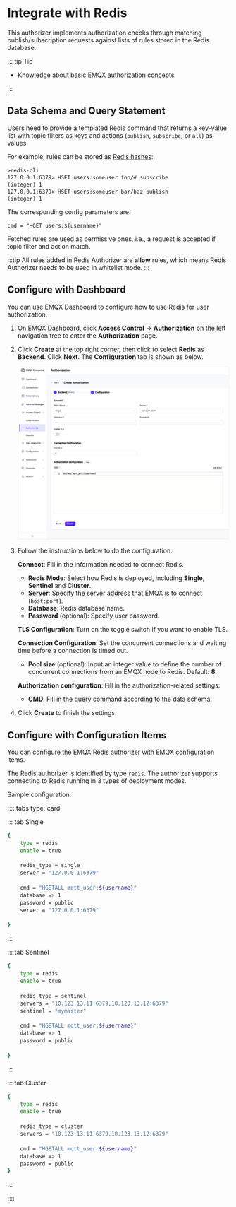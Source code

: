 # Integrate with Redis

This authorizer implements authorization checks through matching publish/subscription requests against lists of rules stored in the Redis database.

::: tip Tip

- Knowledge about [basic EMQX authorization concepts](./authz.md)

:::

## Data Schema and Query Statement

Users need to provide a templated Redis command that returns a key-value list with topic filters as keys and actions (`publish`, `subscribe`, or `all`) as values.

For example, rules can be stored as [Redis hashes](https://redis.io/docs/manual/data-types/#hashes):

```
>redis-cli
127.0.0.1:6379> HSET users:someuser foo/# subscribe
(integer) 1
127.0.0.1:6379> HSET users:someuser bar/baz publish
(integer) 1
```

The corresponding config parameters are:
```
cmd = "HGET users:${username}"
```

Fetched rules are used as permissive ones, i.e., a request is accepted if topic filter and action match.

:::tip
All rules added in Redis Authorizer are **allow** rules, which means Redis Authorizer needs to be used in whitelist mode.
:::

## Configure with Dashboard

You can use EMQX Dashboard to configure how to use Redis for user authorization.

1. On [EMQX Dashboard](http://127.0.0.1:18083/#/authentication), click **Access Control** -> **Authorization** on the left navigation tree to enter the **Authorization** page. 

2. Click **Create** at the top right corner, then click to select **Redis** as **Backend**. Click **Next**. The **Configuration** tab is shown as below.

   ![authz-Redis_ee](./assets/authz-Redis_ee.png)

3. Follow the instructions below to do the configuration.

   **Connect**: Fill in the information needed to connect Redis.

   - **Redis Mode**: Select how Redis is deployed, including **Single**, **Sentinel** and **Cluster**.
   - **Server**: Specify the server address that EMQX is to connect (`host:port`).
   - **Database**: Redis database name.
   - **Password** (optional): Specify user password. 

   **TLS Configuration**: Turn on the toggle switch if you want to enable TLS. 

   **Connection Configuration**: Set the concurrent connections and waiting time before a connection is timed out.

   - **Pool size** (optional): Input an integer value to define the number of concurrent connections from an EMQX node to Redis. Default: **8**. 

   **Authorization configuration**: Fill in the authorization-related settings:

   - **CMD**: Fill in the query command according to the data schema.

4. Click **Create** to finish the settings.

## Configure with Configuration Items

You can configure the EMQX Redis authorizer with EMQX configuration items.

The Redis authorizer is identified by type `redis`. The authorizer supports connecting to Redis running in 3 types of deployment modes. <!--For detailed configuration information, see: [redis_single](../../configuration/configuration-manual.md#authz:redis_single), [authz:redis_sentinel](../../configuration/configuration-manual.md#authz:redis_sentinel), and [authz:redis_cluster](../../configuration/configuration-manual.md#authz:redis_cluster).-->

Sample configuration:

:::: tabs type: card

::: tab Single

```bash
{
    type = redis
    enable = true

    redis_type = single
    server = "127.0.0.1:6379"

    cmd = "HGETALL mqtt_user:${username}"
    database => 1
    password = public
    server = "127.0.0.1:6379"

}
```

:::

::: tab Sentinel

```bash
{
    type = redis
    enable = true

    redis_type = sentinel
    servers = "10.123.13.11:6379,10.123.13.12:6379"
    sentinel = "mymaster"

    cmd = "HGETALL mqtt_user:${username}"
    database => 1
    password = public

}
```

:::

::: tab Cluster

```bash
{
    type = redis
    enable = true

    redis_type = cluster
    servers = "10.123.13.11:6379,10.123.13.12:6379"

    cmd = "HGETALL mqtt_user:${username}"
    database => 1
    password = public
}
```

:::

::::
